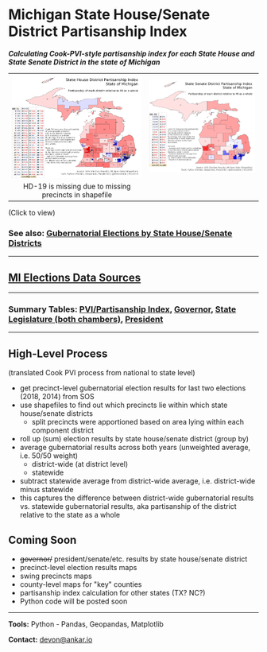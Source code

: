 # Michigan State House/Senate District Partisanship Index

***Calculating Cook-PVI-style partisanship index for each State House and State Senate District in the state of Michigan***

|  |  |
|:----:|:----:|
| [![State House District Partisanship Index](https://raw.githubusercontent.com/dcadata/michigan-district-partisanship-index/master/pvi-maps/State%20House%20District%20Partisanship%20Index_table.png)](https://raw.githubusercontent.com/dcadata/michigan-district-partisanship-index/master/pvi-maps/State%20House%20District%20Partisanship%20Index_table.png) | [![State Senate District Partisanship Index](https://raw.githubusercontent.com/dcadata/michigan-district-partisanship-index/master/pvi-maps/State%20Senate%20District%20Partisanship%20Index_table.png)](https://raw.githubusercontent.com/dcadata/michigan-district-partisanship-index/master/pvi-maps/State%20Senate%20District%20Partisanship%20Index_table.png) |
| HD-19 is missing due to missing precincts in shapefile |  |

(Click to view)

### See also: [Gubernatorial Elections by State House/Senate Districts](gubernatorial-elections.md)

***

## [MI Elections Data Sources](https://github.com/dcadata/michigan-district-partisanship-index/blob/master/michigan-elections-data-sources.md)

***

### Summary Tables: [PVI/Partisanship Index](https://github.com/dcadata/michigan-district-partisanship-index/tree/master/pvi-tables), [Governor](https://github.com/dcadata/michigan-district-partisanship-index/tree/master/governor-tables), [State Legislature (both chambers)](https://github.com/dcadata/michigan-district-partisanship-index/tree/master/state-lege-tables), [President](https://github.com/dcadata/michigan-district-partisanship-index/tree/master/president-tables)

***

## High-Level Process

(translated Cook PVI process from national to state level)

* get precinct-level gubernatorial election results for last two elections (2018, 2014) from SOS
* use shapefiles to find out which precincts lie within which state house/senate districts
  * split precincts were apportioned based on area lying within each component district
* roll up (sum) election results by state house/senate district (group by)
* average gubernatorial results across both years (unweighted average, i.e. 50/50 weight)
  * district-wide (at district level)
  * statewide
* subtract statewide average from district-wide average, i.e. district-wide minus statewide
* this captures the difference between district-wide gubernatorial results vs. statewide gubernatorial results, aka partisanship of the district relative to the state as a whole

## Coming Soon

* ~~governor/~~ president/senate/etc. results by state house/senate district
* precinct-level election results maps
* swing precincts maps
* county-level maps for "key" counties
* partisanship index calculation for other states (TX? NC?)
* Python code will be posted soon

***

**Tools:** Python - Pandas, Geopandas, Matplotlib

**Contact:** [devon@ankar.io](devon@ankar.io)
